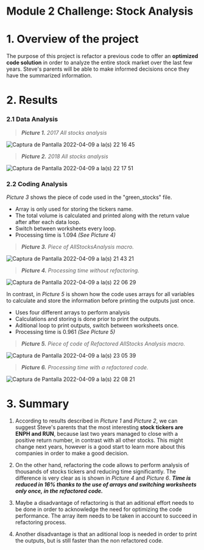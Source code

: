# Module 2 Challenge: Stock Analysis
# **1. Overview of the project**
The purpose of this project is refactor a previous code to offer an **optimized code solution** in order to analyze the entire stock market over the last few years. Steve's parents will be able to make informed decisions once they have the summarized information.

# 2. Results
### 2.1 Data Analysis

>***Picture 1.*** *2017 All stocks analysis*

![Captura de Pantalla 2022-04-09 a la(s) 22 16 45](https://user-images.githubusercontent.com/102047412/162599853-9c837509-392c-4756-9eeb-6a22818875ec.png)

>***Picture 2.*** *2018 All stocks analysis*

![Captura de Pantalla 2022-04-09 a la(s) 22 17 51](https://user-images.githubusercontent.com/102047412/162599895-bcaa6e56-6a34-4d20-a8c0-0510b26b3074.png)

### 2.2 Coding Analysis

*Picture 3* shows the piece of code used in the "green_stocks" file.

- Array is only used for storing the tickers name.
- The total volume is calculated and printed along with the return value after after each data loop.
- Switch between worksheets every loop.
- Processing time is 1.094 *(See Picture 4)*

>***Picture 3.*** *Piece of AllStocksAnalysis macro.*

![Captura de Pantalla 2022-04-09 a la(s) 21 43 21](https://user-images.githubusercontent.com/102047412/162599161-ef70b0ef-4ff2-4751-a045-651b201fc20d.png)


>***Picture 4.*** *Processing time without refactoring.*

![Captura de Pantalla 2022-04-09 a la(s) 22 06 29](https://user-images.githubusercontent.com/102047412/162599551-75c2d809-c0e1-4d11-a65a-de32b2b7bed5.png)


In contrast, in *Picture 5* is shown how the code uses arrays for all variables to calculate and store the information before printing the outputs just once.

  - Uses four different arrays to perform analysis
  - Calculations and storing is done prior to print the outputs.
  - Aditional loop to print outputs, switch between worksheets once.
  - Processing time is 0.961 *(See Picture 5)*


>***Picture 5.*** *Piece of code of Refactored AllStocks Analysis macro.*

![Captura de Pantalla 2022-04-09 a la(s) 23 05 39](https://user-images.githubusercontent.com/102047412/162601016-2d4441c7-1039-434b-ad6c-9786b854176e.png)


>***Picture 6.*** *Processing time with a refactored code.*

![Captura de Pantalla 2022-04-09 a la(s) 22 08 21](https://user-images.githubusercontent.com/102047412/162599605-a2096561-69b5-42b7-931d-d774554edfd3.png)


# 3. Summary

1. According to results described in *Picture 1* and *Picture 2*, we can suggest Steve's parents that the most interesting **stock tickers are ENPH and RUN**, because last two years managed to close with a positive return number, in contrast with all other stocks. This might change next years, however is a good start to learn more about this companies in order to make a good decision.

2. On the other hand, refactoring the code allows to perform analysis of thousands of stocks tickers and reducing time significantly. The difference is very clear as is shown in *Picture 4* and *Picture 6*.
***Time is reduced in 16% thanks to the use of arrays and switching worksheets only once, in the refactored code.***

3. Maybe a disadvantage of refactoring is that an aditional effort needs to be done in order to acknowledge the need for optimizing the code performance. The array item needs to be taken in account to succeed in refactoring process.
4. Another disadvantage is that an aditional loop is needed in order to print the outputs, but is still faster than the non refactored code.
